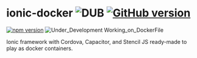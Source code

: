 # ionic-docker  ![DUB](https://img.shields.io/dub/l/vibe-d.svg) [![GitHub version](https://badge.fury.io/gh/abusharaf%2Fionic-docker.svg)](https://badge.fury.io/gh/abusharaf%2Fionic-docker)


[![npm version](https://badge.fury.io/js/ionic.svg)](https://badge.fury.io/js/ionic)
![Under_Development Working_on_DockerFile](https://img.shields.io/badge/Under_Development-Working_on_DockerFile-blue.svg)

Ionic framework with Cordova, Capacitor, and Stencil JS ready-made to play as docker containers.   

